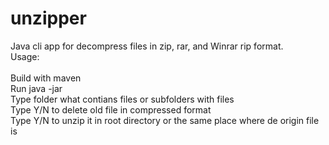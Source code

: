 # unzipper
Java cli app for decompress files in zip, rar, and Winrar rip format. <br />
Usage:<br />
<br />
Build with maven <br />
Run java -jar <br />
Type folder what contians files or subfolders with files <br />
Type Y/N to delete old file in compressed format <br />
Type Y/N to unzip it in root directory or the same place where de origin file is
